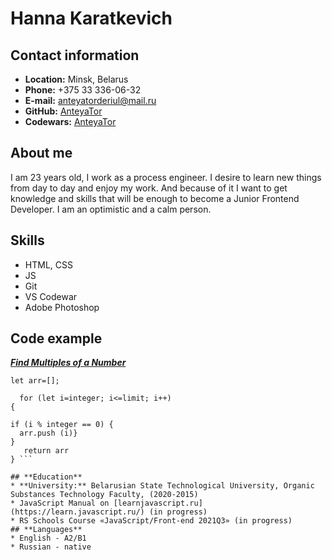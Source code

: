 # **Hanna Karatkevich**
## **Contact information**
* **Location:** Minsk, Belarus
* **Phone:** +375 33 336-06-32
* **E-mail:** anteyatorderiul@mail.ru
* **GitHub:** [AnteyaTor](https://github.com/AnteyaTor) 
* **Codewars:** [AnteyaTor](https://www.codewars.com/users/AnteyaTor)
## **About me**
I am 23 years old, I work as a process engineer. I desire to learn new things from day to day and enjoy my work. And because of it I want to get knowledge and skills that will be enough to become a Junior Frontend Developer. I am an optimistic and a calm person.
## **Skills**
* HTML, CSS 
* JS
* Git
* VS Codewar
* Adobe Photoshop
## **Code example**
[***Find Multiples of a Number***](https://www.codewars.com/kata/58ca658cc0d6401f2700045f)

```function findMultiples(integer, limit) {
let arr=[];

  for (let i=integer; i<=limit; i++) 
{

if (i % integer == 0) {
  arr.push (i)}
} 
   return arr
} ```

## **Education**
* **University:** Belarusian State Technological University, Organic Substances Technology Faculty, (2020-2015) 
* JavaScript Manual on [learnjavascript.ru](https://learn.javascript.ru/) (in progress)
* RS Schools Course «JavaScript/Front-end 2021Q3» (in progress)
## **Languages**
* English - A2/B1
* Russian - native
